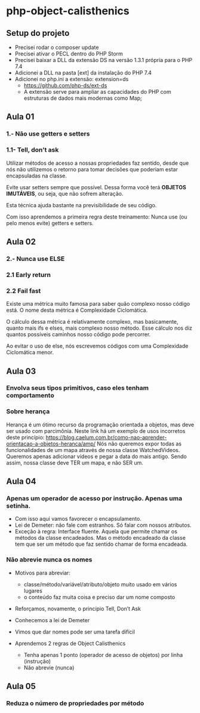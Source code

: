 # php-object-calisthenics

## Setup do projeto

* Precisei rodar o composer update
* Precisei ativar o PECL dentro do PHP Storm
* Precisei baixar a DLL da extensão DS na versão 1.3.1 própria para o PHP 7.4
* Adicionei a DLL na pasta [ext] da instalação do PHP 7.4
* Adicionei no php.ini a extensão: extension=ds
	* https://github.com/php-ds/ext-ds
	*  A extensão serve para ampliar as capacidades do PHP com estruturas de dados mais modernas como Map;


## Aula 01

### 1.- Não use getters e setters
###	1.1- Tell, don't ask

Utilizar métodos de acesso a nossas propriedades faz sentido, desde que nós não utilizemos o retorno para tomar decisões que poderiam estar encapsuladas na classe.

Evite usar setters sempre que possível. Dessa forma você terá **OBJETOS IMUTÁVEIS**, ou seja, que não sofrem alteração. 

Esta técnica ajuda bastante na previsibilidade de seu código.

Com isso aprendemos a primeira regra deste treinamento: Nunca use (ou pelo menos evite) getters e setters.

## Aula 02

### 2.- Nunca use ELSE
### 2.1	Early return
### 2.2 Fail fast

Existe uma métrica muito famosa para saber quão complexo nosso código está. O nome desta métrica é Complexidade Ciclomática.

O cálculo dessa métrica é relativamente complexo, mas basicamente, quanto mais ifs e elses, mais complexo nosso método. Esse cálculo nos diz quantos possíveis caminhos nosso código pode percorrer.

Ao evitar o uso de else, nós escrevemos códigos com uma Complexidade Ciclomática menor.

## Aula 03

### Envolva seus tipos primitivos, caso eles tenham comportamento 

### Sobre herança
Herança é um ótimo recurso da programação orientada a objetos, mas deve ser usado com parcimônia.
Neste link há um exemplo de usos incorretos deste princípio: https://blog.caelum.com.br/como-nao-aprender-orientacao-a-objetos-heranca/amp/
Nós não queremos expor todas as funcionalidades de um mapa através de nossa classe WatchedVideos. Queremos apenas adicionar vídeos e pegar a data do mais antigo. Sendo assim, nossa classe deve TER um mapa, e não SER um.

## Aula 04

### Apenas um operador de acesso por instrução. Apenas uma setinha.
* Com isso aqui vamos favorecer o encapsulamento.
* Lei de Demeter: não fale com estranhos. Só falar com nossos atributos. 
* Exceção à regra: Interface fluente. Aquela que permite chamar os métodos da classe encadeados.
	Mas o método encadeado da classe tem que ser um método que faz sentido chamar de forma encadeada. 

### Não abrevie nunca os nomes
* Motivos para abreviar:
	+ classe/método/variável/atributo/objeto muito usado em vários lugares
	+ o conteúdo faz muita coisa e preciso dar um nome composto

* Reforçamos, novamente, o princípio Tell, Don’t Ask
* Conhecemos a lei de Demeter
* Vimos que dar nomes pode ser uma tarefa difícil
* Aprendemos 2 regras de Object Calisthenics
	+ Tenha apenas 1 ponto (operador de acesso de objetos) por linha (instrução)
	+ Não abrevie (nunca)
	
## Aula 05

### Reduza o número de propriedades por método


